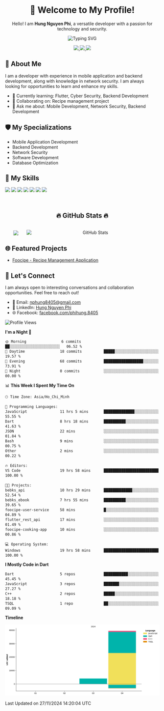 <div align="center">
  <h1>👋 Welcome to My Profile!</h1>
  <p>Hello! I am <strong>Hung Nguyen Phi</strong>, a versatile developer with a passion for technology and security.</p>
  <img src="https://readme-typing-svg.herokuapp.com?size=25&duration=2500&color=8C43EA&vCenter=true&width=450&height=40&lines=Mobile+Developer+%7C+Backend+Developer+%7C+Cyber+Security" alt="Typing SVG" />
</div>

<p align="center">
  <a href="https://vn.linkedin.com/in/hung-nguyen-phi">
    <img src="https://img.shields.io/badge/-LinkedIn-0077B5?style=for-the-badge&logo=Linkedin&logoColor=white"/>
  </a>
  <a href="https://www.facebook.com/phihung.8405">
    <img src="https://img.shields.io/badge/-Facebook-1877F2?style=for-the-badge&logo=Facebook&logoColor=white"/>
  </a>
  <a href="mailto:nphung8405@gmail.com">
    <img src="https://img.shields.io/badge/-Email-D14836?style=for-the-badge&logo=Gmail&logoColor=white"/>
  </a>
</p>

## 🚀 About Me

I am a developer with experience in mobile application and backend development, along with knowledge in network security. I am always looking for opportunities to learn and enhance my skills.

- 🌱 Currently learning: Flutter, Cyber Security, Backend Development
- 👯 Collaborating on: Recipe management project
- 💬 Ask me about: Mobile Development, Network Security, Backend Development

## 🛡️ My Specializations

- Mobile Application Development
- Backend Development
- Network Security
- Software Development
- Database Optimization

## 🌟 My Skills

![](https://img.shields.io/badge/-Dart-0175C2?style=flat-square&logo=dart&logoColor=white)
![](https://img.shields.io/badge/-Flutter-02569B?style=flat-square&logo=flutter&logoColor=white)
![](https://img.shields.io/badge/-Node.js-8CC84B?style=flat-square&logo=node.js&logoColor=white)
![](https://img.shields.io/badge/-JavaScript-F7DF1E?style=flat-square&logo=javascript&logoColor=black)
![](https://img.shields.io/badge/-Python-3776AB?style=flat-square&logo=Python&logoColor=white)
![](https://img.shields.io/badge/-PostgreSQL-336791?style=flat-square&logo=postgresql&logoColor=white)
![](https://img.shields.io/badge/-MongoDB-47A248?style=flat-square&logo=mongodb&logoColor=white)

<br>
<h2 align="center">🔥 GitHub Stats 🔥</h2>
<!-- https://github.com/anuraghazra/github-readme-stats -->
<br>
<div align=center>
  <a href="#" title="BenjaminHung8405">
    <img width="315" align="center" src="https://github-readme-stats.vercel.app/api/top-langs/?username=BenjaminHung8405&hide=c%23,powershell,Mathematica,Ruby,Objective-C,Objective-C%2b%2b,Cuda&title_color=61dafb&text_color=ffffff&icon_color=61dafb&bg_color=20232a&langs_count=8&layout=compact&border_color=61dafb&hide_border=true" />
  </a>
  <a href="#" title="BenjaminHung8405">
    <img align="right" width="434" src="https://github-readme-stats.vercel.app/api?username=BenjaminHung8405&count_private=true&show_icons=true&theme=tokyonight" alt="GitHub Stats" />
  </a>
</div>

## 🌐 Featured Projects

- [Foocipe - Recipe Management Application](https://github.com/BenjaminHung8405/foocipe-cooking-app)

## 🤝 Let's Connect

I am always open to interesting conversations and collaboration opportunities. Feel free to reach out!

- 📧 Email: nphung8405@gmail.com
- 💼 LinkedIn: [Hung Nguyen Phi](https://vn.linkedin.com/in/hung-nguyen-phi)
- 🌐 Facebook: [facebook.com/phihung.8405](https://www.facebook.com/phihung.8405)

<!--START_SECTION:waka-->
![Profile Views](http://img.shields.io/badge/Profile%20Views-130-blue)

**I'm a Night 🦉** 

```text
🌞 Morning                6 commits           ██░░░░░░░░░░░░░░░░░░░░░░░   06.52 % 
🌆 Daytime                18 commits          █████░░░░░░░░░░░░░░░░░░░░   19.57 % 
🌃 Evening                68 commits          ██████████████████░░░░░░░   73.91 % 
🌙 Night                  0 commits           ░░░░░░░░░░░░░░░░░░░░░░░░░   00.00 % 
```


📊 **This Week I Spent My Time On** 

```text
🕑︎ Time Zone: Asia/Ho_Chi_Minh

💬 Programming Languages: 
JavaScript               11 hrs 5 mins       ██████████████░░░░░░░░░░░   55.55 % 
Dart                     8 hrs 18 mins       ██████████░░░░░░░░░░░░░░░   41.63 % 
JSON                     22 mins             ░░░░░░░░░░░░░░░░░░░░░░░░░   01.84 % 
Bash                     9 mins              ░░░░░░░░░░░░░░░░░░░░░░░░░   00.75 % 
Other                    2 mins              ░░░░░░░░░░░░░░░░░░░░░░░░░   00.22 % 

🔥 Editors: 
VS Code                  19 hrs 58 mins      █████████████████████████   100.00 % 

🐱‍💻 Projects: 
bebks_api                10 hrs 29 mins      █████████████░░░░░░░░░░░░   52.54 % 
bebks_ebook              7 hrs 55 mins       ██████████░░░░░░░░░░░░░░░   39.65 % 
foocipe-user-service     58 mins             █░░░░░░░░░░░░░░░░░░░░░░░░   04.89 % 
flutter_rest_api         17 mins             ░░░░░░░░░░░░░░░░░░░░░░░░░   01.49 % 
foocipe-cooking-app      10 mins             ░░░░░░░░░░░░░░░░░░░░░░░░░   00.86 % 

💻 Operating System: 
Windows                  19 hrs 58 mins      █████████████████████████   100.00 % 
```

**I Mostly Code in Dart** 

```text
Dart                     5 repos             ███████████░░░░░░░░░░░░░░   45.45 % 
JavaScript               3 repos             ███████░░░░░░░░░░░░░░░░░░   27.27 % 
C++                      2 repos             █████░░░░░░░░░░░░░░░░░░░░   18.18 % 
TSQL                     1 repo              ██░░░░░░░░░░░░░░░░░░░░░░░   09.09 % 
```



**Timeline**

![Lines of Code chart](https://raw.githubusercontent.com/BenjaminHung8405/BenjaminHung8405/main/assets/bar_graph.png)


 Last Updated on 27/11/2024 14:20:04 UTC
<!--END_SECTION:waka-->
